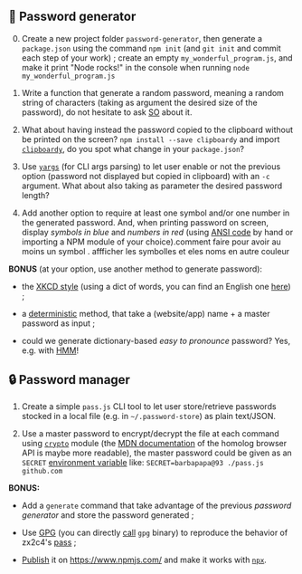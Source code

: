
## 🔑 Password generator

0. Create a new project folder `password-generator`, then generate a `package.json` using the command `npm init` (and `git init` and commit each step of your work) ; create an empty `my_wonderful_program.js`, and make it print "Node rocks!" in the console when running `node my_wonderful_program.js`

1. Write a function that generate a random password, meaning a random string of characters (taking as argument the desired size of the password), do not hesitate to ask [SO](https://stackoverflow.com/questions/1349404/generate-random-string-characters-in-javascript) about it.

2. What about having instead the password copied to the clipboard without be printed on the screen? `npm install --save clipboardy` and import [`clipboardy`](https://www.npmjs.com/package/clipboardy), do you spot what change in your `package.json`?

3. Use [`yargs`](https://www.npmjs.com/package/yargs) (for CLI args parsing) to let user enable or not the previous option (password not displayed but copied in clipboard) with an `-c` argument. What about also taking as parameter the desired password length?

4. Add another option to require at least one symbol and/or one number in the generated password. And, when printing password on screen, display _symbols in blue_ and _numbers in red_ (using [ANSI code](https://en.wikipedia.org/wiki/ANSI_escape_code) by hand or importing a NPM module of your choice).comment faire pour avoir au moins un symbol . affficher les symbolles et eles noms en autre couleur

**BONUS** (at your option, use another method to generate password):

- the [XKCD style](https://xkcd.com/936/) (using a dict of words, you can find an English one [here](https://github.com/dwyl/english-words)) ;

- a [deterministic](https://www.rempe.us/strongpass/) method, that take a (website/app) name + a master password as input ;

- could we generate dictionary-based _easy to pronounce_ password? Yes, e.g. with [HMM](https://en.wikipedia.org/wiki/Hidden_Markov_model)!

## 🔒 Password manager

1. Create a simple `pass.js` CLI tool to let user store/retrieve passwords stocked in a local file (e.g. in `~/.password-store`) as plain text/JSON.

2. Use a master password to encrypt/decrypt the file at each command using [`crypto`](https://nodejs.org/api/crypto.html) module (the [MDN documentation](https://developer.mozilla.org/en-US/docs/Web/API/Web_Crypto_API) of the homolog browser API is maybe more readable), the master password could be given as an `SECRET` [environment variable](https://nodejs.dev/learn/how-to-read-environment-variables-from-nodejs) like: `SECRET=barbapapa@93 ./pass.js github.com`

**BONUS:**

- Add a `generate` command that take advantage of the previous _password generator_ and store the password generated ;

- Use [GPG](https://en.wikipedia.org/wiki/GNU_Privacy_Guard) (you can directly [call](https://nodejs.org/api/child_process.html#child_processexeccommand-options-callback) `gpg` binary) to reproduce the behavior of zx2c4's [pass](https://www.passwordstore.org/) ;

- [Publish](https://docs.npmjs.com/cli/v8/commands/npm-publish) it on https://www.npmjs.com/ and make it works with [`npx`](https://www.npmjs.com/package/npx).
